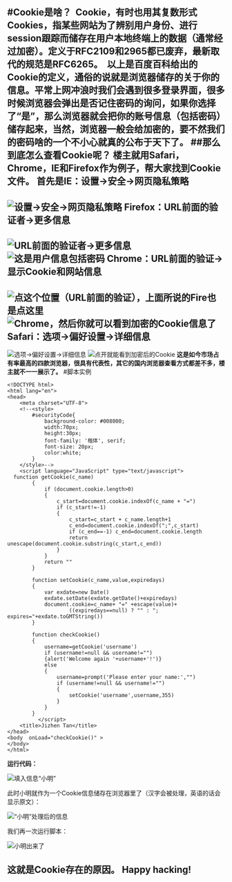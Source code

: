 #Cookie是啥？
&nbsp;Cookie，有时也用其复数形式Cookies，指某些网站为了辨别用户身份、进行session跟踪而储存在用户本地终端上的数据（通常经过加密）。定义于RFC2109和2965都已废弃，最新取代的规范是RFC6265。
**&nbsp;以上是百度百科给出的Cookie的定义，通俗的说就是浏览器储存的关于你的信息。平常上网冲浪时我们会遇到很多登录界面，很多时候浏览器会弹出是否记住密码的询问，如果你选择了“是”，那么浏览器就会把你的账号信息（包括密码）储存起来，当然，浏览器一般会给加密的，要不然我们的密码啥的一个不小心就真的公布于天下了。**
##那么到底怎么查看Cookie呢？
楼主就用Safari，Chrome，IE和Firefox作为例子，帮大家找到Cookie文件。
**首先是IE：设置->安全->网页隐私策略**
---
![设置->安全->网页隐私策略](http://img.blog.csdn.net/20151120183657090)
**Firefox：URL前面的验证者->更多信息**
------
![URL前面的验证者->更多信息](http://img.blog.csdn.net/20151120184119378)
![这是用户信息包括密码](http://img.blog.csdn.net/20151120184618083)
**Chrome：URL前面的验证->显示Cookie和网站信息**
----
![点这个位置（URL前面的验证），上面所说的Fire也是点这里](http://img.blog.csdn.net/20151120184844672)
![Chrome，然后你就可以看到加密的Cookie信息了](http://img.blog.csdn.net/20151120184651205)
**Safari：选项->偏好设置->详细信息**
---
![选项->偏好设置->详细信息](http://img.blog.csdn.net/20151120185245711)
![点开就能看到加密后的Cookie](http://img.blog.csdn.net/20151120185038646)
**这是如今市场占有率最高的四款浏览器，很具有代表性，其它的国内浏览器查看方式都差不多，楼主就不一一展示了。**
#脚本实例
```
<!DOCTYPE html>
<html lang="en">
<head>
    <meta charset="UTF-8">
    <!--<style>
        #securityCode{
            background-color: #008000;
            width:70px;
            height:30px;
            font-family: '楷体', serif;
            font-size: 20px;
            color:white;
        }
    </style>-->
    <script language="JavaScript" type="text/javascript">
  function getCookie(c_name)
        {
            if (document.cookie.length>0)
            {
                c_start=document.cookie.indexOf(c_name + "=")
                if (c_start!=-1)
                {
                    c_start=c_start + c_name.length+1
                    c_end=document.cookie.indexOf(";",c_start)
                    if (c_end==-1) c_end=document.cookie.length
                    return unescape(document.cookie.substring(c_start,c_end))
                }
            }
            return ""
        }

        function setCookie(c_name,value,expiredays)
        {
            var exdate=new Date()
            exdate.setDate(exdate.getDate()+expiredays)
            document.cookie=c_name+ "=" +escape(value)+
                    ((expiredays==null) ? "" : "; expires="+exdate.toGMTString())
        }

        function checkCookie()
        {
            username=getCookie('username')
            if (username!=null && username!="")
            {alert('Welcome again '+username+'!')}
            else
            {
                username=prompt('Please enter your name:',"")
                if (username!=null && username!="")
                {
                    setCookie('username',username,355)
                }
            }
        }
          </script>
    <title>Jizhen Tan</title>
</head>
<body  onLoad="checkCookie()" >
</body>
</html>
```
**运行代码：**

![填入信息“小明”](http://img.blog.csdn.net/20151120190918039)

此时小明就作为一个Cookie信息储存在浏览器里了（汉字会被处理，英语的话会显示原文）：

![“小明”处理后的信息](http://img.blog.csdn.net/20151120191327493)

我们再一次运行脚本：

![小明出来了](http://img.blog.csdn.net/20151120191528555)

这就是Cookie存在的原因。
**Happy hacking!**
---
